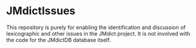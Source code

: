 # JMdictIssues
This repository is purely for enabling the identification and discussion of lexicographic and other
issues in the JMdict project. It is not involved with the code for the JMdictDB database itself.

